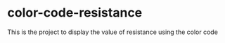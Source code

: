 # color-code-resistance
This is the project to display the value of resistance using the color code
